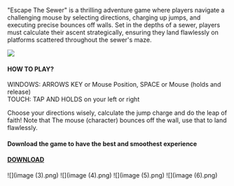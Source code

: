 "Escape The Sewer" is a thrilling adventure game where players navigate a challenging mouse by selecting directions, charging up jumps, and executing precise bounces off walls. Set in the depths of a sewer, players must calculate their ascent strategically, ensuring they land flawlessly on platforms scattered throughout the sewer's maze.

![](escape-the-sewer.png)

#### **HOW TO PLAY?**

WINDOWS: ARROWS KEY or Mouse Position, SPACE or Mouse (holds and release)  
TOUCH: TAP AND HOLDS on your left or right

Choose your directions wisely, calculate the jump charge and do the leap of faith! Note that The mouse (character) bounces off the wall, use that to land flawlessly.

#### Download the game to have the best and smoothest experience

#### [DOWNLOAD](https://keyyard.itch.io/escape-the-sewer)

![](image (3).png) ![](image (4).png) ![](image (5).png) ![](image (6).png)
